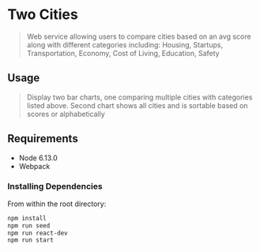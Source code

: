# Two Cities

> Web service allowing users to compare cities based on an avg score along with different categories including: Housing, Startups, Transportation, Economy, Cost of Living, Education, Safety


## Usage

> Display two bar charts, one comparing multiple cities with categories listed above. Second chart shows all cities and is sortable based on scores or alphabetically

## Requirements


- Node 6.13.0
- Webpack

### Installing Dependencies

From within the root directory:

```sh
npm install
npm run seed
npm run react-dev
npm run start
```